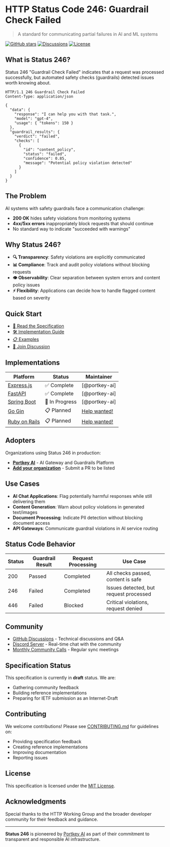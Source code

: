 # HTTP Status Code 246: Guardrail Check Failed

> A standard for communicating partial failures in AI and ML systems

[![GitHub stars](https://img.shields.io/github/stars/status246/specification)](https://github.com/status246/specification/stargazers)
[![Discussions](https://img.shields.io/github/discussions/status246/specification)](https://github.com/status246/specification/discussions)
[![License](https://img.shields.io/badge/License-MIT-blue.svg)](LICENSE)

## What is Status 246?

Status 246 "Guardrail Check Failed" indicates that a request was processed successfully, but automated safety checks (guardrails) detected issues worth knowing about.

```http
HTTP/1.1 246 Guardrail Check Failed
Content-Type: application/json

{
  "data": {
    "response": "I can help you with that task.",
    "model": "gpt-4",
    "usage": { "tokens": 150 }
  },
  "guardrail_results": {
    "verdict": "failed",
    "checks": [
      {
        "id": "content_policy",
        "status": "failed",
        "confidence": 0.85,
        "message": "Potential policy violation detected"
      }
    ]
  }
}
```

## The Problem

AI systems with safety guardrails face a communication challenge:
- **200 OK** hides safety violations from monitoring systems
- **4xx/5xx errors** inappropriately block requests that should continue
- No standard way to indicate "succeeded with warnings"

## Why Status 246?

- **🔍 Transparency**: Safety violations are explicitly communicated
- **📊 Compliance**: Track and audit policy violations without blocking requests  
- **👁 Observability**: Clear separation between system errors and content policy issues
- **⚡ Flexibility**: Applications can decide how to handle flagged content based on severity

## Quick Start

- [📖 Read the Specification](specification/draft.md)
- [🛠 Implementation Guide](docs/implementation-guide.md)
- [📋 Examples](examples/)
- [💬 Join Discussion](https://github.com/status246/specification/discussions)

## Implementations

| Platform | Status | Maintainer |
|----------|--------|------------|
| [Express.js](implementations/javascript/express/) | ✅ Complete | [@portkey-ai] |
| [FastAPI](implementations/python/fastapi/) | ✅ Complete | [@portkey-ai] |
| [Spring Boot](implementations/java/spring-boot/) | 🚧 In Progress | [@portkey-ai] |
| [Go Gin](implementations/go/gin/) | 📋 Planned | [Help wanted!](CONTRIBUTING.md) |
| [Ruby on Rails](implementations/ruby/rails/) | 📋 Planned | [Help wanted!](CONTRIBUTING.md) |

## Adopters

Organizations using Status 246 in production:

- **[Portkey AI](https://portkey.ai)** - AI Gateway and Guardrails Platform
- **[Add your organization](CONTRIBUTING.md)** - Submit a PR to be listed

## Use Cases

- **AI Chat Applications**: Flag potentially harmful responses while still delivering them
- **Content Generation**: Warn about policy violations in generated text/images
- **Document Processing**: Indicate PII detection without blocking document access
- **API Gateways**: Communicate guardrail violations in AI service routing

## Status Code Behavior

| Status | Guardrail Result | Request Processing | Use Case |
|--------|------------------|-------------------|----------|
| 200 | Passed | Completed | All checks passed, content is safe |
| 246 | Failed | Completed | Issues detected, but request processed |
| 446 | Failed | Blocked | Critical violations, request denied |

## Community

- [GitHub Discussions](https://github.com/status246/specification/discussions) - Technical discussions and Q&A
- [Discord Server](#) - Real-time chat with the community
- [Monthly Community Calls](community/meetings.md) - Regular sync meetings

## Specification Status

This specification is currently in **draft** status. We are:
- Gathering community feedback
- Building reference implementations
- Preparing for IETF submission as an Internet-Draft

## Contributing

We welcome contributions! Please see [CONTRIBUTING.md](CONTRIBUTING.md) for guidelines on:
- Providing specification feedback
- Creating reference implementations
- Improving documentation
- Reporting issues

## License

This specification is licensed under the [MIT License](LICENSE).

## Acknowledgments

Special thanks to the HTTP Working Group and the broader developer community for their feedback and guidance.

---

**Status 246** is pioneered by [Portkey AI](https://portkey.ai) as part of their commitment to transparent and responsible AI infrastructure.
